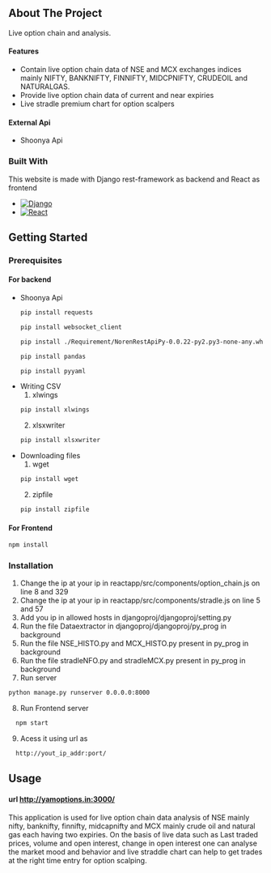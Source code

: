 
## About The Project

Live option chain and analysis.
#### Features
* Contain live option chain data of NSE and MCX exchanges indices mainly NIFTY, BANKNIFTY, FINNIFTY, MIDCPNIFTY, CRUDEOIL and NATURALGAS.
* Provide live option chain data of current and near expiries
* Live stradle premium chart for option scalpers

#### External Api
* Shoonya Api

### Built With
This website is made with Django rest-framework as backend and React as frontend 
* [![Django][Django.js]][Django-url]
* [![React][React.js]][React-url]

## Getting Started
### Prerequisites
#### For backend

* Shoonya Api
  ```sh
  pip install requests
  ```
   ```sh
  pip install websocket_client
  ```
    ```sh
  pip install ./Requirement/NorenRestApiPy-0.0.22-py2.py3-none-any.whl
  ```
     ```sh
  pip install pandas
  ```
     ```sh
  pip install pyyaml
  ``` 
* Writing CSV
  1. xlwings
  ```sh
  pip install xlwings
  ```
  2. xlsxwriter
  ```sh
  pip install xlsxwriter
  ```
* Downloading files
  1. wget
  ```sh
  pip install wget
  ```
  2. zipfile
  ```sh
  pip install zipfile
  ```

#### For Frontend
  ```sh
  npm install 
  ```

### Installation

1. Change the ip at your ip in reactapp/src/components/option_chain.js on line 8 and 329
2. Change the ip at your ip in reactapp/src/components/stradle.js on line 5 and 57
3. Add you ip in allowed hosts in djangoproj/djangoproj/setting.py 
4. Run the file Dataextractor in djangoproj/djangoproj/py_prog in background
5. Run the file NSE_HISTO.py and MCX_HISTO.py present in py_prog in background
6. Run the file stradleNFO.py and stradleMCX.py present in py_prog in background
7. Run server
  ```sh
  python manage.py runserver 0.0.0.0:8000 
  ```
8. Run Frontend server
```sh
  npm start 
  ```
9. Acess it using url as
```sh
  http://yout_ip_addr:port/
  ```
## Usage
#### url http://yamoptions.in:3000/
This application is used for live option chain data analysis of NSE mainly nifty, banknifty, finnifty, midcapnifty and MCX mainly crude oil and natural gas each having two expiries. On the basis of live data such as Last traded prices, volume and open interest, change in open interest one can analyse the market mood and behavior and live straddle chart can help to get trades at the right time entry for option scalping.   

[Django.js]: https://img.shields.io/badge/django-%23092E20.svg?style=for-the-badge&logo=django&logoColor=white
[Django-url]: https://www.djangoproject.com/
[React.js]: https://img.shields.io/badge/React-20232A?style=for-the-badge&logo=react&logoColor=61DAFB
[React-url]: https://reactjs.org/

